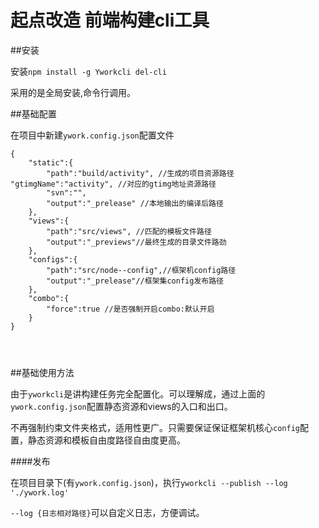 # 起点改造 前端构建cli工具


##安装

安装`npm install -g Yworkcli del-cli`

采用的是全局安装,命令行调用。

##基础配置

在项目中新建`ywork.config.json`配置文件


```
{
    "static":{
        "path":"build/activity", //生成的项目资源路径        "gtimgName":"activity", //对应的gtimg地址资源路径
        "svn":"",
        "output":"_prelease" //本地输出的编译后路径
    },
    "views":{
        "path":"src/views", //匹配的模板文件路径
        "output":"_previews"//最终生成的目录文件路劲
    },
    "configs":{
        "path":"src/node--config",//框架机config路径
        "output":"_prelease"//框架集config发布路径
    },
    "combo":{
        "force":true //是否强制开启combo:默认开启
    }
}




```


##基础使用方法

由于`yworkcli`是讲构建任务完全配置化。可以理解成，通过上面的`ywork.config.json`配置静态资源和views的入口和出口。

不再强制约束文件夹格式，适用性更广。只需要保证保证框架机核心`config`配置，静态资源和模板自由度路径自由度更高。

####发布

在项目目录下(有`ywork.config.json`)，执行`yworkcli --publish --log './ywork.log'`

`--log {日志相对路径}`可以自定义日志，方便调试。



